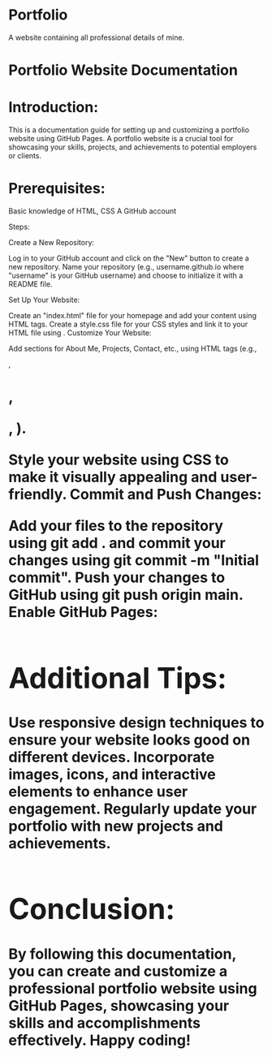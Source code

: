 # Portfolio
A website containing all professional details of mine.

# Portfolio Website Documentation

 # Introduction:
This is a documentation guide for setting up and customizing a portfolio website using GitHub Pages. A portfolio website is a crucial tool for showcasing your skills, projects, and achievements to potential employers or clients.

# Prerequisites:

Basic knowledge of HTML, CSS
A GitHub account

 Steps:

Create a New Repository:

Log in to your GitHub account and click on the "New" button to create a new repository.
Name your repository (e.g., username.github.io where "username" is your GitHub username) and choose to initialize it with a README file.

Set Up Your Website:

Create an "index.html" file for your homepage and add your content using HTML tags.
Create a style.css file for your CSS styles and link it to your HTML file using <link rel="stylesheet" href="style.css">.
Customize Your Website:

Add sections for About Me, Projects, Contact, etc., using HTML tags (e.g., <div>, <h1>, <p>, <a>).

Style your website using CSS to make it visually appealing and user-friendly.
Commit and Push Changes:

Add your files to the repository using git add . and commit your changes using git commit -m "Initial commit".
Push your changes to GitHub using git push origin main.
Enable GitHub Pages:


# Additional Tips:

Use responsive design techniques to ensure your website looks good on different devices.
Incorporate images, icons, and interactive elements to enhance user engagement.
Regularly update your portfolio with new projects and achievements.

# Conclusion:

By following this documentation, you can create and customize a professional portfolio website using GitHub Pages, showcasing your skills and accomplishments effectively. Happy coding!
